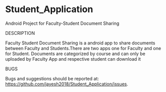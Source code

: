 # Student_Application
Android Project for Faculty-Student Document Sharing

DESCRIPTION

Faculty Student Document Sharing is a android app to share documents between Faculty and Students.There are two apps one for Faculty and one for Student. Documents are categorized by course and can only be uploaded by Faculty App and respective student can download it

BUGS

Bugs and suggestions should be reported at: https://github.com/jayesh2018/Student_Application/issues.
